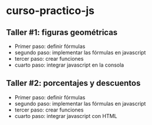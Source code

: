 # curso-practico-js

## Taller #1: figuras geométricas
- Primer paso: definir fórmulas
- segundo paso: implementar las fórmulas en javascript
- tercer paso: crear funciones
- cuarto paso: integrar javascript en la consola

## Taller #2: porcentajes y descuentos
- Primer paso: definir fórmulas
- segundo paso: implementar las fórmulas en javascript
- tercer paso: crear funciones
- cuarto paso: integrar javascript con HTML

